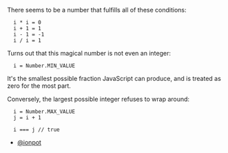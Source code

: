 There seems to be a number that fulfills all of these conditions:

```
  i * i = 0
  i + 1 = 1
  i - 1 = -1
  i / i = 1
```

Turns out that this magical number is not even an integer:

```
  i = Number.MIN_VALUE
```

It's the smallest possible fraction JavaScript can produce, and is treated as zero for the most part.

Conversely, the largest possible integer refuses to wrap around:

```
  i = Number.MAX_VALUE
  j = i + 1

  i === j // true
```

- [@ionpot](https://github.com/ionpot)
